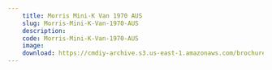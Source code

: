 ```yaml
---
    title: Morris Mini-K Van 1970 AUS
    slug: Morris-Mini-K-Van-1970-AUS
    description:
    code: Morris-Mini-K-Van-1970-AUS
    image:
    download: https://cmdiy-archive.s3.us-east-1.amazonaws.com/brochures/documents/Morris+Mini-K+Van+1970+AUS.pdf
---
```

<!-- Content of the page -->

##
        